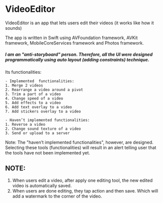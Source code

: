 # VideoEditor
VideoEditor is an app that lets users edit their videos (it works like how it sounds)<br />

The app is written in Swift using AVFoundation framework, AVKit framework, MobileCoreServices framework and Photos framework.

##### I am an "anti-storyboard" person. Therefore, all the UI were designed programmatically using auto layout (adding constraints) technique. 

Its functionalities:

    - Implemented  functionalities:
	1. Merge 2 videos
	2. Rearrange a video around a pivot
	3. Trim a part of a video
	4. Change speed of a video
	5. Add effects to a video
	6. Add text overlay to a video
	7. Add stickers overlay to a video

    - Haven’t implemented functionalities:
	1. Reverse a video
	2. Change sound texture of a video
	3. Send or upload to a server

Note: The "haven’t implemented functionalities", however, are designed. Selecting these tools (functionalities) will result in an alert telling user that the tools have not been implemented yet.

## NOTE:
1. When users edit a video, after apply one editing tool, the new edited video is automatically saved.
2. When users are done editing, they tap action and then save. Which will add a watermark to the corner of the video.

